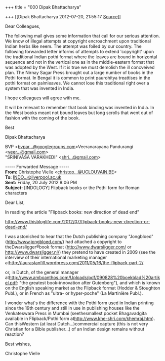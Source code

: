 +++
title = "000 Dipak Bhattacharya"

+++
[[Dipak Bhattacharya	2012-07-20, 21:55:17 [Source](https://groups.google.com/g/bvparishat/c/FA1LGedLkrI)]]



Dear Colleagues,

The following mail gives some information that call for our serious attention. We know of illegal attempts at copyright encroachment upon traditional Indian herbs like neem. The attempt was foiled by our country. The following forwarded letter informs of attempts to extend 'copyright' upon the traditional Indian pothi format where the leaves are bound in horizontal sequence and not in the vertical one as in the middle-eastern format that was adopted by the West. If it is true we must demolish the ill concveived plan. The Nirnay Sagar Press brought out a large number of books in the Pothi format. In Bengal it is common to print paurohitya treattises in the pothi format on palmleaves. We cannot lose this traditional right over a system that was invented in India.

I hope colleagues will agree with me.

It will be relevant to remember that book binding was invented in India. In the West books meant not bound leaves but long scrolls that went out of fashion with the coming of the book.  

Best

Dipak Bhattacharya  

BVP \<[bvpar...@googlegroups.com]()\>Veeranarayana Pandurangi \<[veer...@gmail.com](http://in.mc86.mail.yahoo.com/mc/compose?to=veerankp@gmail.com)\>  
"SRINIVASA VARAKHEDI" \<[shri...@gmail.com](http://in.mc86.mail.yahoo.com/mc/compose?to=shrivara@gmail.com)\>

----- Forwarded Message -----  
**From:** Christophe Vielle \<[christop...@UCLOUVAIN.BE]()\>  
**To:** [INDO...@liverpool.ac.uk]()  
**Sent:** Friday, 20 July 2012 8:06 PM  
**Subject:** \[INDOLOGY\] Flipback books or the Pothi form for Roman characters  

  

Dear List,

In reading the article "Flipback books: new direction of dead end"

<http://www.thisbloglife.com/2012/07/flipback-books-new-direction-or-dead-end/>

I was astonished to hear that the Dutch publishing company "Jongbloed" (<http://www.jongbloed.com/>) had attached a copyright to theDwarsligger®book format (<http://www.dwarsligger.com/> or <http://www.dwarsligger.nl/>) they pretend to have created in 2009 (see the interview of their international marketing manager at<http://laurastanfill.wordpress.com/2011/05/16/the-flipback-part-2/>

or, in Dutch, of the general manager at<http://www.amboanthos.com/Uploads/pdf/090828%20boekblad%20artikel.pdf>: "the greatest book-innovation after Gutenberg"), and which is known on the English speaking market as the Flipback format (Hodder & Stoughton Publ.), or in French as "ultra- or hyper-poche" (La Martinière Publ.).

I wonder what's the difference with the Pothi form used in Indian printing since the 19th century and still in use in publishing houses like the Venkateswara Press in Mumbai (seethesmallest pocket Bhagavadgita available in Flipback/Pothi form at<http://www.khe-shri.com/khemraj.htm>). Can thisWestern (at least Dutch...)commercial capture (this is not very Christian for a Bible publisher...) of an Indian design remains without reaction?

Best wishes,

Christophe Vielle

  
  

